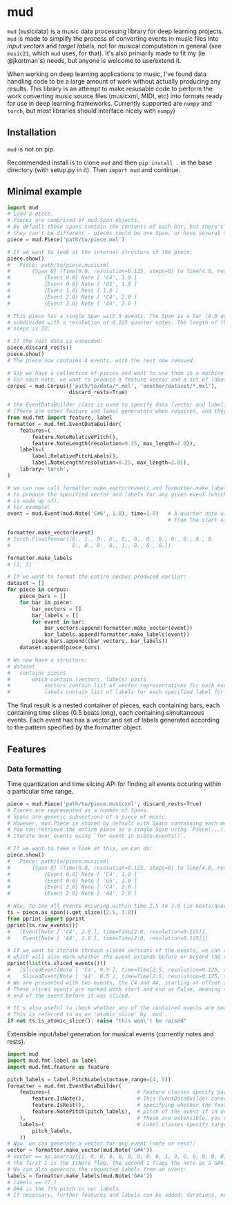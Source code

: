# mud
`mud` (`mu`sic`d`ata) is a music data processing library for deep learning projects.
`mud` is made to simplify the process of converting events in music files into _input
vectors_ and _target labels_, not for musical computation in general (see `music21`, which
`mud` uses, for that). It's also primarily made to fit my (ie @jkortman's) needs, but
anyone is welcome to use/extend it.

When working on deep learning applications to music, I've found data handling code to be
a large amount of work without actually producing any results. This library is an attempt to
make resusable code to perform the work converting music source files (musicxml, MIDI, etc)
into formats ready for use in deep learning frameworks. Currently supported are `numpy`
and `torch`, but most libraries should interface nicely with `numpy`)

## Installation
`mud` is not on pip.

Recommended install is to clone `mud` and then `pip install .` in the base
directory (with setup.py in it). Then `import mud` and continue.

## Minimal example
```python
import mud
# Load a piece.
# Pieces are comprised of mud.Span objects.
# By default these spans contain the contents of each bar, but there's no reason
# they can't be different - pieces could be one Span, or have several Spans simultaneously.
piece = mud.Piece('path/to/piece.mxl')

# If we want to look at the internal structure of the piece:
piece.show()
#   Piece: path/to/piece.musicxml
#       {Span 0} (Time[0.0, resolution=0.125, steps=0] to Time[4.0, resolution=0.125, steps=32]):
#           {Event 0.0} Note [ 'C4', 1.0 ]
#           {Event 0.0} Note [ 'G5', 1.0 ]
#           {Event 1.0} Rest [ 1.0 ]
#           {Event 2.0} Note [ 'C4', 2.0 ]
#           {Event 2.0} Note [ 'A4', 2.0 ]

# This piece has a single Span with 5 events. The Span is a bar (4.0 quarter notes long),
# subdivided with a resolution of 0.125 quarter notes. The length of the bar in resolution-sized
# steps is 32.

# If the rest data is unneeded:
piece.discard_rests()
piece.show()
# The piece now contains 4 events, with the rest now removed.

# Say we have a collection of pieces and want to use them in a machine learning model.
# For each note, we want to produce a feature vector and a set of labels, arranged by piece and by bar.
corpus = mud.Corpus(('path/to/data/*.mxl', 'another/dataset/*.mxl'),
                    discard_rests=True)

# the EventDataBuilder class is used to specify data (vector and label) formats for events.
# (There are other feature and label generators when required, and they are extensible)
from mud.fmt import feature, label
formatter = mud.fmt.EventDataBuilder(
    features=( 
        feature.NoteRelativePitch(),
        feature.NoteLength(resolution=0.25, max_length=2.0)),
    labels=(
        label.RelativePitchLabels(),
        label.NoteLength(resolution=0.25, max_length=2.0)),
    library='torch',
)

# we can now call formatter.make_vector(event) and formatter.make_labels(event)
# to produce the specified vector and labels for any given event (which a mud.Piece
# is made up of).
# For example:
event = mud.Event(mud.Note('C#6', 1.0), time=1.0)   # A quarter note with pitch C#6 offset 1.0
                                                    # from the start of it's span (not piece)

formatter.make_vector(event)
# torch.FloatTensor([0., 1., 0., 0., 0., 0., 0., 0., 0., 0., 0., 0.  
#                    0., 0., 0., 0., 1., 0., 0., 0.])

formatter.make_labels
# (1, 5)

# If we want to format the entire corpus produced earlier:
dataset = []
for piece in corpus:
    piece_bars = []
    for bar in piece:
        bar_vectors = []
        bar_labels = []
        for event in bar:
            bar_vectors.append(formatter.make_vector(event))
            bar_labels.append(formatter.make_labels(event))
        piece_bars.append((bar_vectors, bar_labels))
    dataset.append(piece_bars)

# We now have a structure:
# dataset
#   contains pieces
#       which contain (vectors, labels) pairs
#           vectors contain list of vector representations for each event
#           labels contain list of labels for each specified label for each event
```
The final result is a nested container of pieces, each containing bars, each containing time slices (0.5 beats long),
each containing simultaneous events.
Each event has has a vector and set of labels generated according to the pattern specified by the formatter object.

## Features
### Data formatting
Time quantization and time slicing API for finding all events occuring within a particular
time range.
```python
piece = mud.Piece('path/to/piece.musicxml', discard_rests=True)
# Pieces are represented as a number of Spans.
# Spans are generic subsections of a piece of music.
# However, mud.Piece is stored by default with Spans containing each measure of the piece.
# You can retrieve the entire piece as a single Span using `Piece(...).as_span()`, or
# iterate over events using `for event in piece.events()`.

# If we want to take a look at this, we can do:
piece.show()
#   Piece: path/to/piece.musicxml
#       {Span 0} (Time[0.0, resolution=0.125, steps=0] to Time[4.0, resolution=0.125, steps=32]):
#           {Event 0.0} Note [ 'C4', 1.0 ]
#           {Event 0.0} Note [ 'G5', 1.0 ]
#           {Event 2.0} Note [ 'C4', 2.0 ]
#           {Event 2.0} Note [ 'A4', 2.0 ]

# Now, to see all events occuring within time 2.5 to 3.0 (in beats/quarter notes):
ts = piece.as_span().get_slice((2.5, 3.0))
from pprint import pprint
pprint(ts.raw_events())
#   [Event[Note [ 'C4', 2.0 ], time=Time[2.0, resolution=0.125]],
#    Event[Note [ 'A4', 2.0 ], time=Time[2.0, resolution=0.125]]]

# If we want to iterate through sliced versions of the events, we can use ts.sliced_events(),
# which will also mark whether the event extends before or beyond the slice:
pprint(list(ts.sliced_events()))
#   [SlicedEvent[Note [ 'C4', 0.5 ], time=Time[2.5, resolution=0.125, steps=20], start=False, end=False],
#    SlicedEvent[Note [ 'A4', 0.5 ], time=Time[2.5, resolution=0.125, steps=20], start=False, end=False]]
# We are presented with two events, the C4 and A4, starting at offset 2.5 with length 0.5.
# These sliced events are marked with start and end as False, meaning they are neither the start nor the
# end of the event before it was sliced.

# It's also useful to check whether any of the contained events are smaller than the slice.
# This is referred to as an 'atomic slice' by `mud`.
if not ts.is_atomic_slice(): raise "this won\'t be raised"
```

Extensible input/label generation for musical events (currently notes and rests).
```python
import mud
import mud.fmt.label as label
import mud.fmt.feature as feature

pitch_labels = label.PitchLabels(octave_range=(4, 5))
formatter = mud.fmt.EventDataBuilder(
    features=(                            # Feature classes specify part of a vector to produce.
        feature.IsNote(),                 # This EventDataBuilder converts events into binary vectors
        feature.IsRest(),                 # specifying whether the feature is a note or rest, and the
        feature.NotePitch(pitch_labels),  # pitch of the event if in octave ranges 4 to 5 (two octaves).
    ),                                    # These are extensible, you can write your own features.
    labels=(                              # Label classes specify target labels to be produced from each note.
        pitch_labels,                     
    ))
# Now, we can generate a vector for any event (note or rest):
vector = formatter.make_vector(mud.Note('G#4'))
# vector == np.asarray([1, 0, 0, 0, 0, 0, 0, 0, 0, 1, 0, 0, 0, 0, 0, 0, 0, 0, 0, 0, 0, 0, 0, 0, 0, 0,])
# the first 1 is the IsNote flag, the second 1 flags the note as a G#4.
# We can also generate the requested labels from an event:
labels = formatter.make_labels(mud.Note('G#4'))
# labels == (7,)
# G#4 is the 7th pitch in our labels.
# If necessary, further features and labels can be added: durations, note velocity, etc.
```

